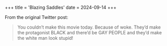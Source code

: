 +++
title = 'Blazing Saddles'
date = 2024-09-14
+++

<!--more-->

From the original Twitter post:

> You couldn’t make this movie today. Because of woke. They’d make the protagonist BLACK and there’d be GAY PEOPLE and they’d make the white man look stupid!